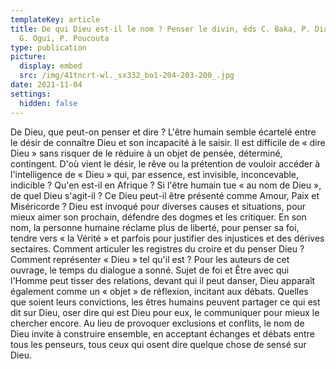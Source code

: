 ```yaml
---
templateKey: article
title: De qui Dieu est-il le nom ? Penser le divin, éds C. Baka, P. Diarra, O.
  G. Ogui, P. Poucouta
type: publication
picture:
  display: embed
  src: /img/41tncrt-wl._sx332_bo1-204-203-200_.jpg
date: 2021-11-04
settings:
  hidden: false
---
```

De Dieu, que peut-on penser et dire ? L'être humain semble écartelé entre le désir de connaître Dieu et son incapacité à le saisir. Il est difficile de « dire Dieu » sans risquer de le réduire à un objet de pensée, déterminé, contingent. D'où vient le désir, le rêve ou la prétention de vouloir accéder à l'intelligence de « Dieu » qui, par essence, est invisible, inconcevable, indicible ? Qu'en est-il en Afrique ? Si l'être humain tue « au nom de Dieu », de quel Dieu s'agit-il ? Ce Dieu peut-il être présenté comme Amour, Paix et Miséricorde ? Dieu est invoqué pour diverses causes et situations, pour mieux aimer son prochain, défendre des dogmes et les critiquer. En son nom, la personne humaine réclame plus de liberté, pour penser sa foi, tendre vers « la Vérité » et parfois pour justifier des injustices et des dérives sectaires. Comment articuler les registres du croire et du penser Dieu ? Comment représenter « Dieu » tel qu'il est ? Pour les auteurs de cet ouvrage, le temps du dialogue a sonné. Sujet de foi et Être avec qui l'Homme peut tisser des relations, devant qui il peut danser, Dieu apparaît également comme un « objet » de réflexion, incitant aux débats. Quelles que soient leurs convictions, les êtres humains peuvent partager ce qui est dit sur Dieu, oser dire qui est Dieu pour eux, le communiquer pour mieux le chercher encore. Au lieu de provoquer exclusions et conflits, le nom de Dieu invite à construire ensemble, en acceptant échanges et débats entre tous les penseurs, tous ceux qui osent dire quelque chose de sensé sur Dieu.